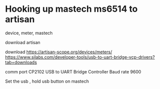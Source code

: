 # Hooking up mastech ms6514 to artisan
device, meter, mastech

download artisan

download 
https://artisan-scope.org/devices/meters/
https://www.silabs.com/developer-tools/usb-to-uart-bridge-vcp-drivers?tab=downloads


comm port CP2102 USB to UART Bridge Controller
Baud rate 9600

Set the usb , hold usb button on mastech
